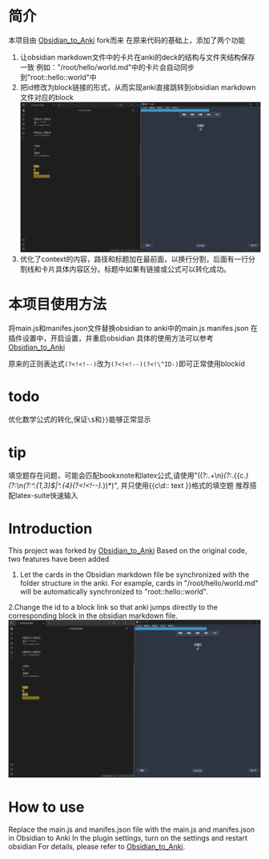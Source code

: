 # 简介
本项目由 [Obsidian_to_Anki](https://github.com/Pseudonium/Obsidian_to_Anki) fork而来
在原来代码的基础上，添加了两个功能
1. 让obsidian markdown文件中的卡片在anki的deck的结构与文件夹结构保存一致
例如："/root/hello/world.md"中的卡片会自动同步到"root::hello::world"中
2. 把id修改为block链接的形式，从而实现anki直接跳转到obsidian markdown文件对应的block
![图 1](images/5913712e835c128fdc7a12c0c0c1caa006ac7d47bf85a3a9f6c5970e37a0a948.png)  
3. 优化了context的内容，路径和标题加在最前面，以换行分割，后面有一行分割线和卡片具体内容区分。标题中如果有链接或公式可以转化成功。
# 本项目使用方法
将main.js和manifes.json文件替换obsidian to anki中的main.js manifes.json
在插件设置中，开启设置，并重启obsidian
具体的使用方法可以参考[Obsidian_to_Anki](https://github.com/Pseudonium/Obsidian_to_Anki)

原来的正则表达式`(?<!<!--)`改为`(?<!<!--)(?<!\^ID-)`即可正常使用blockid
 
# todo
优化数学公式的转化,保证`\$`和`}}`能够正常显示


# tip
填空题存在问题，可能会匹配bookxnote和latex公式,请使用"((?:.+\n)*(?:.*{{c.*)(?:\n(?:^.{1,3}$|^.{4}(?<!<!--).*))*)",
并只使用{{c\d:: text }}格式的填空题
推荐搭配latex-suite快速输入
# Introduction
This project was forked by [Obsidian_to_Anki](https://github.com/Pseudonium/Obsidian_to_Anki) Based on the original code, two features have been added 
1. Let the cards in the Obsidian markdown file be synchronized with the folder structure in the anki. For example, cards in "/root/hello/world.md" will be automatically synchronized to "root::hello::world". 

2.Change the id to a block link so that anki jumps directly to the corresponding block in the obsidian markdown file.
![图 2](images/1cfcb1bb28a06e354b339691fe79a5d40c32ac3d8d74a0c1a5fd1b4f554e201a.png)  

# How to use
Replace the main.js and manifes.json file with the main.js and manifes.json in Obsidian to Anki
In the plugin settings, turn on the settings and restart obsidian
For details, please refer to [Obsidian_to_Anki](https://github.com/Pseudonium/Obsidian_to_Anki).